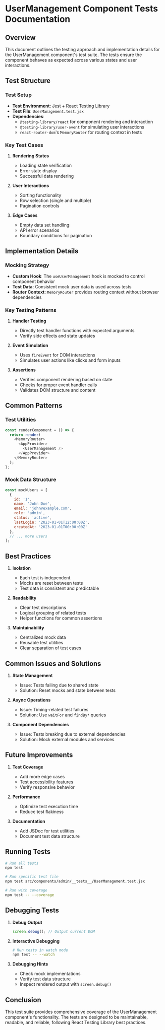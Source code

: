 # UserManagement Component Tests Documentation

## Overview
This document outlines the testing approach and implementation details for the UserManagement component's test suite. The tests ensure the component behaves as expected across various states and user interactions.

## Test Structure

### Test Setup
- **Test Environment**: Jest + React Testing Library
- **Test File**: `UserManagement.test.jsx`
- **Dependencies**:
  - `@testing-library/react` for component rendering and interaction
  - `@testing-library/user-event` for simulating user interactions
  - `react-router-dom`'s `MemoryRouter` for routing context in tests

### Key Test Cases

1. **Rendering States**
   - Loading state verification
   - Error state display
   - Successful data rendering

2. **User Interactions**
   - Sorting functionality
   - Row selection (single and multiple)
   - Pagination controls

3. **Edge Cases**
   - Empty data set handling
   - API error scenarios
   - Boundary conditions for pagination

## Implementation Details

### Mocking Strategy
- **Custom Hook**: The `useUserManagement` hook is mocked to control component behavior
- **Test Data**: Consistent mock user data is used across tests
- **Router Context**: `MemoryRouter` provides routing context without browser dependencies

### Key Testing Patterns

1. **Handler Testing**
   - Directly test handler functions with expected arguments
   - Verify side effects and state updates

2. **Event Simulation**
   - Uses `fireEvent` for DOM interactions
   - Simulates user actions like clicks and form inputs

3. **Assertions**
   - Verifies component rendering based on state
   - Checks for proper event handler calls
   - Validates DOM structure and content

## Common Patterns

### Test Utilities
```javascript
const renderComponent = () => {
  return render(
    <MemoryRouter>
      <AppProvider>
        <UserManagement />
      </AppProvider>
    </MemoryRouter>
  );
};
```

### Mock Data Structure
```javascript
const mockUsers = [
  {
    id: '1',
    name: 'John Doe',
    email: 'john@example.com',
    role: 'admin',
    status: 'active',
    lastLogin: '2023-01-01T12:00:00Z',
    createdAt: '2023-01-01T00:00:00Z'
  },
  // ... more users
];
```

## Best Practices

1. **Isolation**
   - Each test is independent
   - Mocks are reset between tests
   - Test data is consistent and predictable

2. **Readability**
   - Clear test descriptions
   - Logical grouping of related tests
   - Helper functions for common assertions

3. **Maintainability**
   - Centralized mock data
   - Reusable test utilities
   - Clear separation of test cases

## Common Issues and Solutions

1. **State Management**
   - Issue: Tests failing due to shared state
   - Solution: Reset mocks and state between tests

2. **Async Operations**
   - Issue: Timing-related test failures
   - Solution: Use `waitFor` and `findBy*` queries

3. **Component Dependencies**
   - Issue: Tests breaking due to external dependencies
   - Solution: Mock external modules and services

## Future Improvements

1. **Test Coverage**
   - Add more edge cases
   - Test accessibility features
   - Verify responsive behavior

2. **Performance**
   - Optimize test execution time
   - Reduce test flakiness

3. **Documentation**
   - Add JSDoc for test utilities
   - Document test data structure

## Running Tests

```bash
# Run all tests
npm test

# Run specific test file
npm test src/components/admin/__tests__/UserManagement.test.jsx

# Run with coverage
npm test -- --coverage
```

## Debugging Tests

1. **Debug Output**
   ```javascript
   screen.debug(); // Output current DOM
   ```

2. **Interactive Debugging**
   ```bash
   # Run tests in watch mode
   npm test -- --watch
   ```

3. **Debugging Hints**
   - Check mock implementations
   - Verify test data structure
   - Inspect rendered output with `screen.debug()`

## Conclusion
This test suite provides comprehensive coverage of the UserManagement component's functionality. The tests are designed to be maintainable, readable, and reliable, following React Testing Library best practices.
